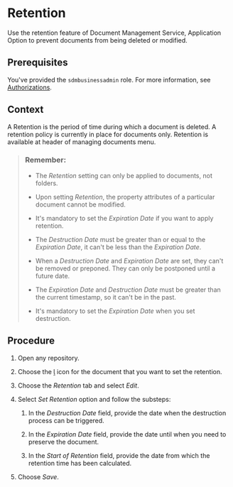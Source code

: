 <!-- loiof2718288fbc34a39aae660877514819f -->

<link rel="stylesheet" type="text/css" href="../css/sap-icons.css"/>

# Retention

Use the retention feature of Document Management Service, Application Option to prevent documents from being deleted or modified.



<a name="loiof2718288fbc34a39aae660877514819f__prereq_zz4_fdh_bsb"/>

## Prerequisites

You've provided the `sdmbusinessadmin` role. For more information, see [Authorizations](authorizations-669d25c.md).



## Context

A Retention is the period of time during which a document is deleted. A retention policy is currently in place for documents only. Retention is available at header of managing documents menu.

> ### Remember:  
> -   The *Retention* setting can only be applied to documents, not folders.
> 
> -   Upon setting *Retention*, the property attributes of a particular document cannot be modified.
> 
> -   It's mandatory to set the *Expiration Date* if you want to apply retention.
> 
> -   The *Destruction Date* must be greater than or equal to the *Expiration Date*, it can't be less than the *Expiration Date*.
> 
> -   When a *Destruction Date* and *Expiration Date* are set, they can't be removed or preponed. They can only be postponed until a future date.
> 
> -   The *Expiration Date* and *Destruction Date* must be greater than the current timestamp, so it can't be in the past.
> 
> -   It's mandatory to set the *Expiration Date* when you set destruction.



<a name="loiof2718288fbc34a39aae660877514819f__steps_wby_zfx_zrb"/>

## Procedure

1.  Open any repository.

2.  Choose the <span class="SAP-icons"></span> icon for the document that you want to set the retention.

3.  Choose the *Retention* tab and select *Edit*.

4.  Select *Set Retention* option and follow the substeps:

    1.  In the *Destruction Date* field, provide the date when the destruction process can be triggered.

    2.  In the *Expiration Date* field, provide the date until when you need to preserve the document.

    3.  In the *Start of Retention* field, provide the date from which the retention time has been calculated.


5.  Choose *Save*.


